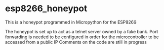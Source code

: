 # esp8266_honeypot
This is a honeypot programmed in Micropython for the ESP8266

The honeypot is set up to act as a telnet server owned by a fake bank.
Port forwarding is needed to be configured in order for the microcontroller to be accessed from a public IP
Comments on the code are still in progress
